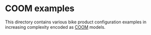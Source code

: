 # COOM examples

This directory contains various bike product configuration examples 
in increasing complexity
encoded as [COOM](https://coom-lang.org) models.

